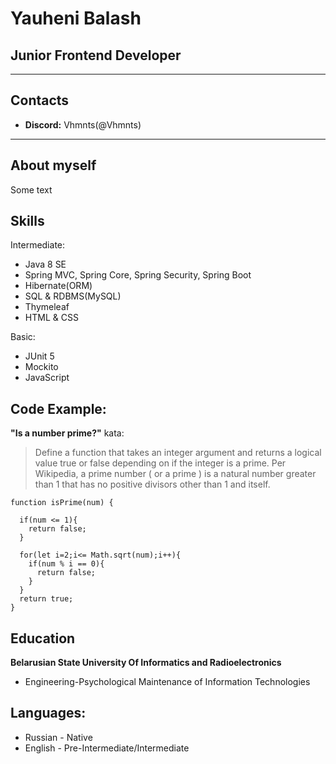 # Yauheni Balash
## Junior Frontend Developer
---
## Contacts 
* **Discord:** Vhmnts(@Vhmnts)
---
## About myself
Some text
## Skills 
Intermediate:
* Java 8 SE
* Spring MVC, Spring Core, Spring Security, Spring Boot
* Hibernate(ORM)
* SQL & RDBMS(MySQL)
* Thymeleaf
* HTML & CSS

Basic:
* JUnit 5
* Mockito
* JavaScript
## Code Example:
**"Is a number prime?"** kata:
>Define a function that takes an integer argument and returns a logical value true or false depending on if the integer is a prime.
Per Wikipedia, a prime number ( or a prime ) is a natural number greater than 1 that has no positive divisors other than 1 and itself.

```
function isPrime(num) {   
  
  if(num <= 1){
    return false;
  }
  
  for(let i=2;i<= Math.sqrt(num);i++){
    if(num % i == 0){
      return false;
    }
  }
  return true;
}
 ```
## Education
**Belarusian State University Of Informatics and Radioelectronics**
  * Engineering-Psychological Maintenance of Information Technologies
  ## Languages:
  * Russian - Native
  * English - Pre-Intermediate/Intermediate